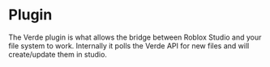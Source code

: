 # Plugin

The Verde plugin is what allows the bridge between Roblox Studio and your file system to work.
Internally it polls the Verde API for new files and will create/update them in studio.

